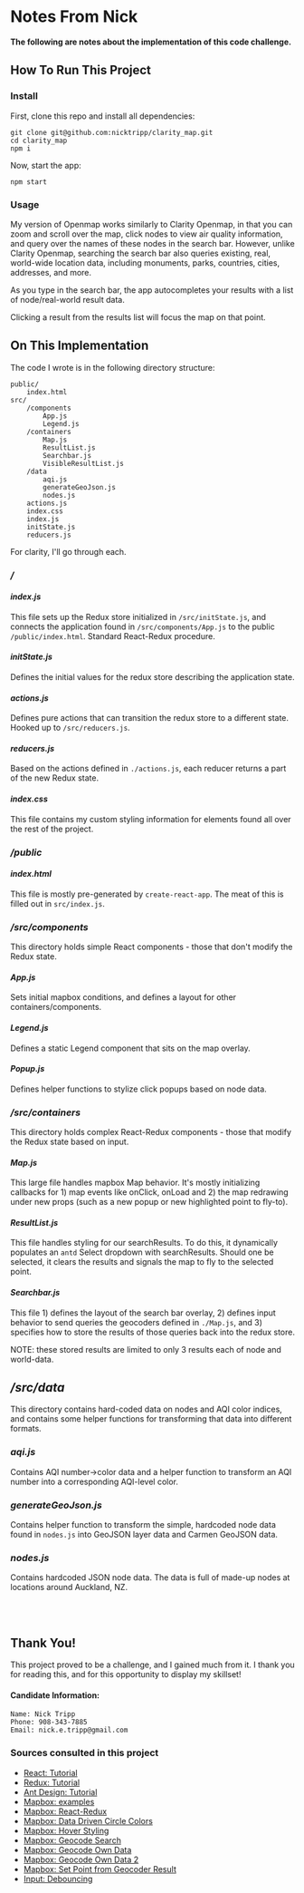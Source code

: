 # Notes From Nick

**The following are notes about the implementation of this code challenge.**

## How To Run This Project

### Install

First, clone this repo and install all dependencies:

    git clone git@github.com:nicktripp/clarity_map.git
    cd clarity_map
    npm i

Now, start the app:

    npm start

### Usage

My version of Openmap works similarly to Clarity Openmap, in that you can zoom and scroll over the map, click nodes to view air quality information, and query over the names of these nodes in the search bar.  However, unlike Clarity Openmap, searching the search bar also queries existing, real, world-wide location data, including monuments, parks, countries, cities, addresses, and more.

As you type in the search bar, the app autocompletes your results with a list of node/real-world result data.

Clicking a result from the results list will focus the map on that point.

## On This Implementation

The code I wrote is in the following directory structure:

    public/
        index.html
    src/
        /components
            App.js
            Legend.js
        /containers
            Map.js
            ResultList.js
            Searchbar.js
            VisibleResultList.js
        /data
            aqi.js
            generateGeoJson.js
            nodes.js
        actions.js
        index.css
        index.js
        initState.js
        reducers.js

For clarity, I'll go through each.

### ***/***

#### *index.js*

This file sets up the Redux store initialized in `/src/initState.js`, and connects the application found in `/src/components/App.js` to the public `/public/index.html`.  Standard React-Redux procedure.

#### *initState.js*

Defines the initial values for the redux store describing the application state.

#### *actions.js*

Defines pure actions that can transition the redux store to a different state.  Hooked up to `/src/reducers.js`.

#### *reducers.js*

Based on the actions defined in `./actions.js`, each reducer returns a part of the new Redux state.

#### *index.css*

This file contains my custom styling information for elements found all over the rest of the project.


### ***/public***
#### *index.html*

This file is mostly pre-generated by `create-react-app`.  The meat of this is filled out in `src/index.js`.

### ***/src/components***

This directory holds simple React components - those that don't modify the Redux state.

#### *App.js*

Sets initial mapbox conditions, and defines a layout for other containers/components.

#### *Legend.js*

Defines a static Legend component that sits on the map overlay.

#### *Popup.js*

Defines helper functions to stylize click popups based on node data.

### ***/src/containers***

This directory holds complex React-Redux components - those that modify the Redux state based on input.

#### *Map.js*

This large file handles mapbox Map behavior.  It's mostly initializing callbacks for 1) map events like onClick, onLoad and 2) the map redrawing under new props (such as a new popup or new highlighted point to fly-to).

#### *ResultList.js*

This file handles styling for our searchResults.  To do this, it dynamically populates an `antd` Select dropdown with searchResults.  Should one be selected, it clears the results and signals the map to fly to the selected point.

#### *Searchbar.js*

This file 1) defines the layout of the search bar overlay, 2) defines input behavior to send queries the geocoders defined in `./Map.js`, and 3) specifies how to store the results of those queries back into the redux store.

NOTE: these stored results are limited to only 3 results each of node and world-data.

## ***/src/data***

This directory contains hard-coded data on nodes and AQI color indices, and contains some helper functions for transforming that data into different formats.

### *aqi.js*

Contains AQI number->color data and a helper function to transform an AQI number into a corresponding AQI-level color.

### *generateGeoJson.js*

Contains helper function to transform the simple, hardcoded node data found in `nodes.js` into GeoJSON layer data and Carmen GeoJSON data.

### *nodes.js*

Contains hardcoded JSON node data.  The data is full of made-up nodes at locations around Auckland, NZ.


<br />
<br />


## Thank You!

This project proved to be a challenge, and I gained much from it.
I thank you for reading this, and for this opportunity to display my skillset!

#### Candidate Information:

    Name: Nick Tripp
    Phone: 908-343-7885
    Email: nick.e.tripp@gmail.com


### Sources consulted in this project

- [React: Tutorial](https://reactjs.org/tutorial/tutorial.html)
- [Redux: Tutorial](https://redux.js.org/introduction)
- [Ant Design: Tutorial](https://ant.design/docs/react/introduce)
- [Mapbox: examples](https://blog.mapbox.com/mapbox-gl-js-react-764da6cc074a)
- [Mapbox: React-Redux](https://hackernoon.com/react-redux-with-mapbox-78fa3767211e)
- [Mapbox: Data Driven Circle Colors](https://www.mapbox.com/mapbox-gl-js/example/data-driven-circle-colors/)
- [Mapbox: Hover Styling](https://www.mapbox.com/mapbox-gl-js/example/hover-styles/)
- [Mapbox: Geocode Search](https://www.mapbox.com/mapbox-gl-js/example/mapbox-gl-geocoder-outside-the-map/)
- [Mapbox: Geocode Own Data](https://www.mapbox.com/mapbox-gl-js/example/mapbox-gl-geocoder-local-geocoder/)
- [Mapbox: Geocode Own Data 2](https://www.mapbox.com/mapbox-gl-js/example/forward-geocode-custom-data/)
- [Mapbox: Set Point from Geocoder Result](https://www.mapbox.com/mapbox-gl-js/example/point-from-geocoder-result/)
- [Input: Debouncing](https://stackoverflow.com/questions/37527806/which-event-to-use-for-search-input)
